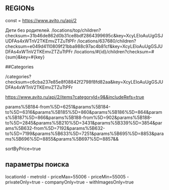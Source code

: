 
## REGIONs

const = https://www.avito.ru/api/2

Дети без родителей. 
/locations/top/children?checksum=31b46de862d0b31ce8bdf2864399695c&key=XcyLEIoAuUgGSJUDFAs4xWTnV2TKEmvZTZuTtPFr
/locations/637680/children?checksum=e049d4110809f21bba988c97ac4b81cf&key=XcyLEIoAuUgGSJUDFAs4xWTnV2TKEmvZTZuTtPFr
/locations/#{id}/children?checksum=#{sum}&key=#{key}

##Categories

/categories?checksum=c6cba237e85e8f08842f2798f8fd82aa&key=XcyLEIoAuUgGSJUDFAs4xWTnV2TKEmvZTZuTtPFr



https://www.avito.ru/api/2/items?categoryId=9&&includeRefs=true


params%5B184-from%5D=6251&params%5B184-to%5D=6316&params%5B185%5D=860&params%5B186%5D=864&params%5B187%5D=866&params%5B188-from%5D=902&params%5B188-to%5D=2845&params%5B210%5D=3431&params%5B339%5D=3854&params%5B632-from%5D=7192&params%5B632-to%5D=7199&params%5B633%5D=7251&params%5B695%5D=8853&params%5B696%5D=8855&params%5B697%5D=8857&&


sortByPrice=true





## параметры поиска

locationId       -
metroId          -
priceMax=55006   -
priceMin=55005   -
privateOnly=true - 
companyOnly=true -
withImagesOnly=true
